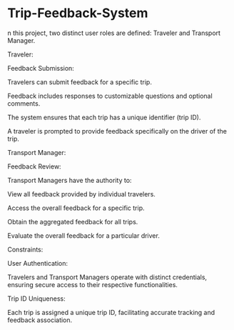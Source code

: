 # Trip-Feedback-System

n this project, two distinct user roles are defined: Traveler and Transport Manager.

Traveler:

Feedback Submission:

Travelers can submit feedback for a specific trip.

Feedback includes responses to customizable questions and optional comments.

The system ensures that each trip has a unique identifier (trip ID).

A traveler is prompted to provide feedback specifically on the driver of the trip.

Transport Manager:

Feedback Review:

Transport Managers have the authority to:

View all feedback provided by individual travelers.

Access the overall feedback for a specific trip.

Obtain the aggregated feedback for all trips.

Evaluate the overall feedback for a particular driver.

Constraints:

User Authentication:

Travelers and Transport Managers operate with distinct credentials, ensuring secure access to their respective functionalities.

Trip ID Uniqueness:

Each trip is assigned a unique trip ID, facilitating accurate tracking and feedback association.
